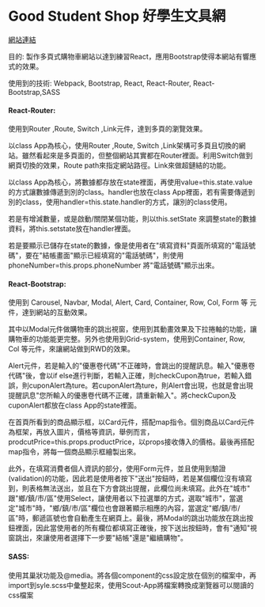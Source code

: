 <h1>Good Student Shop 好學生文具網</h1>

<p><a href="https://goodstudentshop.github.io/">網站連結</a></p>
<p>目的: 製作多頁式購物車網站以達到練習React，應用Bootstrap使得本網站有響應式的效果。</p>
<p>使用到的技術: Webpack, Bootstrap, React, React-Router, React-Bootstrap,SASS</p>
<h4>React-Router:</h4> 
  <p>使用到Router ,Route, Switch ,Link元件，達到多頁的瀏覽效果。</p>
  <p>以class App為核心，使用Router ,Route, Switch ,Link架構可多頁且切換的網站。雖然看起來是多頁面的，但整個網站其實都在Router裡面。利用Switch做到網頁切換的效果，Route path來指定網站路徑。Link來做超鏈結的功能。</p>
<p>以class App為核心，將數據都存放在state裡面，再使用value=this.state.value的方式讓數據傳遞到別的class。handler也放在class App裡面，若有需要傳遞到別的class，使用handler=this.state.handler的方式，讓別的class使用。</p>
<p>若是有增減數量，或是啟動/關閉某個功能，則以this.setState 來調整state的數據資料，將this.setstate放在handler裡面。</p>
<p>若是要顯示已儲存在state的數據，像是使用者在"填寫資料"頁面所填寫的"電話號碼"，要在"結帳畫面"顯示已經填寫的"電話號碼"，則使用phoneNumber=this.props.phoneNumber 將"電話號碼"顯示出來。</p>
<h4>React-Bootstrap: </h4>
  <p>使用到 Carousel, Navbar, Modal, Alert, Card, Container, Row, Col, Form 等 元件，達到網站的互動效果。</p>
  <p>其中以Modal元件做購物車的跳出視窗，使用到其動畫效果及下拉捲軸的功能，讓購物車的功能能更完整。另外也使用到Grid-system，使用到Container, Row, Col 等元件，來讓網站做到RWD的效果。</p>
  <p>Alert元件，若是輸入的"優惠卷代碼"不正確時，會跳出的提醒訊息。輸入"優惠卷代碼"後，會以if else進行判斷，若輸入正確，則checkCupon為true，若輸入錯誤，則cuponAlert為ture。若cuponAlert為ture，則Alert會出現，也就是會出現提醒訊息"您所輸入的優惠卷代碼不正確，請重新輸入"。將checkCupon及cuponAlert都放在class App的state裡面。</p>
  <p>在首頁所看到的商品顯示框，以Card元件，搭配map指令。個別商品以Card元件為框架，再放入圖片，價格等資訊，舉例而言，prodcutPrice=this.props.productPrice，以props接收傳入的價格。最後再搭配map指令，將每一個商品顯示框繪製出來。</p>
<p>此外，在填寫消費者個人資訊的部分，使用Form元件，並且使用到驗證(validation)的功能，因此若是使用者按下"送出"按鈕時，若是某個欄位沒有填寫到，則表格無法送出，並且在下方會跳出提醒，此欄位尚未填寫。此外在"城市" 跟"鄉/鎮/市/區"使用Select，讓使用者以下拉選單的方式，選取"城市"，當選定"城市"時，"鄉/鎮/市/區"欄位也會跟著顯示相應的內容，當選定"鄉/鎮/市/區"時，郵遞區號也會自動產生在網頁上。最後，將Modal的跳出功能放在跳出按鈕裡面，因此當使用者的所有欄位都填寫正確後，按下送出按鈕時，會有"通知"視窗跳出，來讓使用者選擇下一步要"結帳"還是"繼續購物"。</p>
<h4>SASS: </h4>
  <p>使用其巢狀功能及@media。將各個component的css設定放在個別的檔案中，再import到syle.scss中彙整起來，使用Scout-App將檔案轉換成瀏覽器可以閱讀的css檔案</p>

